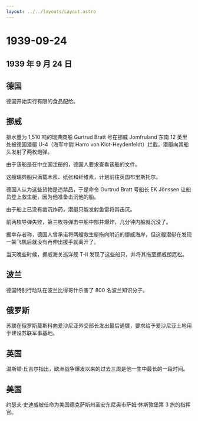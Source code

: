 ```yaml
---
layout: ../../layouts/Layout.astro
---
```


# 1939-09-24

## 1939 年 9 月 24 日

## 德国

德国开始实行有限的食品配给。

## 挪威

排水量为 1,510 吨的瑞典商船 Gurtrud Bratt 号在挪威 Jomfruland 东南 12
英里处被德国潜艇 U-4（海军中尉 Harro von
Klot-Heydenfeldt）拦截，潜艇向其船头发射了两枚炮弹。

由于该船是在中立国注册的，德国人要求查看该船的文件。

这艘瑞典船只满载木浆、纸张和纤维素，计划前往英国布里斯托尔。

德国人认为这些货物是违禁品，于是命令 Gurtrud Bratt 号船长 EK Jönssen
让船员登上救生艇，因为他准备击沉他的船。

由于船上已没有凿沉炸药，潜艇只能发射鱼雷将其击沉。

前两枚导弹失败，第三枚导弹击中船中部并爆炸，几分钟内船就沉没了。

据幸存者称，德国人曾承诺将两艘救生艇拖向附近的挪威海岸，但这艘潜艇在发现一架飞机后就没有再伸出援手就离开了。

当天晚些时候，挪威海关巡洋舰 T-II 发现了这些船只，并将其拖至挪威朗厄松。

## 波兰

德国特别行动队在波兰比得哥什杀害了 800 名波兰知识分子。

## 俄罗斯

苏联在俄罗斯莫斯科向爱沙尼亚外交部长发出最后通牒，要求给予爱沙尼亚土地用于建设苏联军事基地。

## 英国

温斯顿·丘吉尔指出，欧洲战争爆发以来的过去三周是他一生中最长的一段时间。

## 美国

约瑟夫·史迪威被任命为美国德克萨斯州圣安东尼奥市萨姆·休斯敦堡第 3
旅的指挥官。